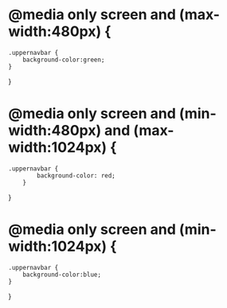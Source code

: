 <!-- less then 480ox for mobile phone -->
# @media only screen and (max-width:480px) {
    .uppernavbar {
        background-color:green;
    }
}


<!-- betbeen 480px to 1024px  (for tablate) -->
# @media only screen and (min-width:480px) and (max-width:1024px) {
    .uppernavbar {
            background-color: red;
        }
}

<!-- greterthen 1024px for desktop , laptop etc  -->
# @media only screen and (min-width:1024px) {
    .uppernavbar {
        background-color:blue;
    }
}